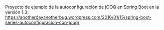 Proyecto de ejemplo de la autoconfiguración de jOOQ en Spring Boot en la versión 1.3: 
https://anotherdayanotherbug.wordpress.com/2016/01/15/spring-boot-series-autoconfiguracion-con-jooq/